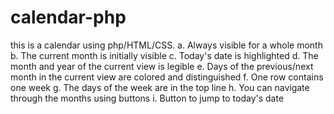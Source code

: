 # calendar-php

this is a calendar using php/HTML/CSS.
a. Always visible for a whole month
b. The current month is initially visible
c. Today's date is highlighted
d. The month and year of the current view is legible
e. Days of the previous/next month in the current view are colored and distinguished
f. One row contains one week
g. The days of the week are in the top line
h. You can navigate through the months using buttons
i. Button to jump to today's date

